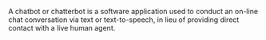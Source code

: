 A chatbot or chatterbot is a software application used to conduct an on-line chat conversation via text or text-to-speech, in lieu of providing direct contact with a live human agent.
